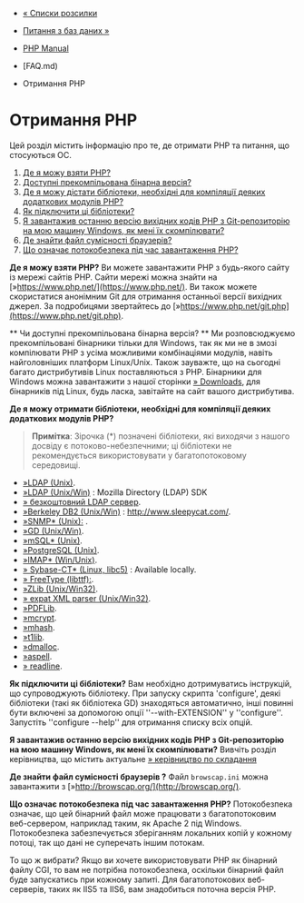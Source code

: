 - [« Списки розсилки](faq.mailinglist.md)
- [Питання з баз даних »](faq.databases.md)

- [PHP Manual](index.md)
- [FAQ.md)
- Отримання PHP

# Отримання PHP

Цей розділ містить інформацію про те, де отримати PHP та питання,
що стосуються OC.

1. [Де я можу взяти PHP?](#faq.obtaining.where)
2. [Доступні прекомпільована бінарна
версія?](#faq.obtaining.precompiled)
3. [Де я можу дістати бібліотеки, необхідні для компіляції деяких
додаткових модулів PHP?](#faq.obtaining.optional)
4. [Як підключити ці бібліотеки?](#faq.obtaining.how)
5. [Я завантажив останню версію вихідних кодів PHP з Git-репозиторію на
мою машину Windows, як мені їх
скомпілювати?](#faq.obtaining.compilent)
6. [Де знайти файл сумісності браузерів?](#faq.obtaining.browscap)
7. [Що означає потокобезпека під час завантаження
PHP?](#faq.obtaining.threadsafety)

**Де я можу взяти PHP?**
Ви можете завантажити PHP з будь-якого сайту із мережі сайтів PHP. Сайти мережі
можна знайти на [»https://www.php.net/](https://www.php.net/). Ви також
можете скористатися анонімним Git для отримання останньої
версії вихідних джерел. За подробицями звертайтесь до
[»https://www.php.net/git.php](https://www.php.net/git.php).



** Чи доступні прекомпільована бінарна версія? **
Ми розповсюджуємо прекомпільовані бінарники тільки для Windows, так
як ми не в змозі компілювати PHP з усіма можливими комбінаціями
модулів, навіть найголовніших платформ Linux/Unix. Також зауважте,
що на сьогодні багато дистрибутивів Linux поставляються з PHP. Бінарники
для Windows можна завантажити з нашої сторінки
[» Downloads](https://www.php.net/downloads.php), для бінарників під
Linux, будь ласка, завітайте на сайт вашого дистрибутива.



**Де я можу отримати бібліотеки, необхідні для компіляції деяких додаткових модулів PHP?**
> **Примітка**: Зірочка (\*) позначені бібліотеки, які виходячи з
> нашого досвіду є потоково-небезпечними; ці бібліотеки не
> рекомендується використовувати у багатопотоковому середовищі.

- [»LDAP (Unix)](https://www.openldap.org/software/download/).
- [»LDAP (Unix/Win)](https://wiki.mozilla.org/LDAP_C_SDK) : Mozilla
Directory (LDAP) SDK
- [» безкоштовний LDAP
сервер](http://www.bind9.net/download-openldap/).
- [»Berkeley DB2 (Unix/Win)](http://www.sleepycat.com/) :
http://www.sleepycat.com/.
- [»SNMP* (Unix):](http://www.net-snmp.org/) .
- [»GD (Unix/Win)](http://www.libgd.org/).
- [»mSQL\* (Unix)](https://hughestech.com.au/products/msql/).
- [»PostgreSQL (Unix)](http://www.postgresql.org/).
- [»IMAP\* (Win/Unix)](https://github.com/uw-imap/imap).
- [» Sybase-CT\* (Linux, libc5)](http://www.sybase.com/) : Available
locally.
- [» FreeType (libttf):](http://www.freetype.org/).
- [»ZLib (Unix/Win32)](http://www.zlib.net/).
- [» expat XML parser
(Unix/Win32)](http://www.jclark.com/xml/expat.md).
- [»PDFLib](http://www.pdflib.com/products/pdflib-family/).
- [»mcrypt](http://mcrypt.sourceforge.net/).
- [»mhash](http://mhash.sourceforge.net/).
- [»t1lib](http://www.ibiblio.org/pub/Linux/libs/graphics/).
- [»dmalloc](http://dmalloc.com/).
- [»aspell](http://aspell.net/).
- [» readline](http://cnswww.cns.cwru.edu/~chet/readline/rltop.md).



**Як підключити ці бібліотеки?**
Вам необхідно дотримуватись інструкцій, що супроводжують бібліотеку. При
запуску скрипта 'configure', деякі бібліотеки (такі як бібліотека
GD) знаходяться автоматично, інші повинні бути включені за допомогою опції
''--with-EXTENSION'' у ''configure''. Запустіть ''configure --help'' для
отримання списку всіх опцій.



**Я завантажив останню версію вихідних кодів PHP з Git-репозиторію на мою машину Windows, як мені їх скомпілювати?**
Вивчіть розділ керівництва, що містить актуальне [»
керівництво по
складання](https://wiki.php.net/internals/windows/stepbystepbuild)



**Де знайти файл сумісності браузерів ?**
Файл `browscap.ini` можна завантажити з
[»http://browscap.org/](http://browscap.org/).



**Що означає потокобезпека під час завантаження PHP?**
Потокобезпека означає, що цей бінарний файл може працювати з
багатопотоковим веб-сервером, наприклад таким, як Apache 2 під Windows.
Потокобезпека забезпечується зберіганням локальних копій у кожному
потоці, так що дані не суперечать іншим потокам.

То що ж вибрати? Якщо ви хочете використовувати PHP як бінарний
файлу CGI, то вам не потрібна потокобезпека, оскільки бінарний файл
буде запускатись при кожному запиті. Для багатопотокових веб-серверів,
таких як IIS5 та IIS6, вам знадобиться поточна версія PHP.
